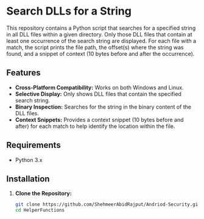 # Search DLLs for a String

This repository contains a Python script that searches for a specified string in all DLL files within a given directory. Only those DLL files that contain at least one occurrence of the search string are displayed. For each file with a match, the script prints the file path, the offset(s) where the string was found, and a snippet of context (10 bytes before and after the occurrence).

## Features

- **Cross-Platform Compatibility:** Works on both Windows and Linux.
- **Selective Display:** Only shows DLL files that contain the specified search string.
- **Binary Inspection:** Searches for the string in the binary content of the DLL files.
- **Context Snippets:** Provides a context snippet (10 bytes before and after) for each match to help identify the location within the file.

## Requirements

- Python 3.x

## Installation

1. **Clone the Repository:**
   ```bash
   git clone https://github.com/ShehmeerAbidRajput/Andriod-Security.git
   cd HelperFunctions

